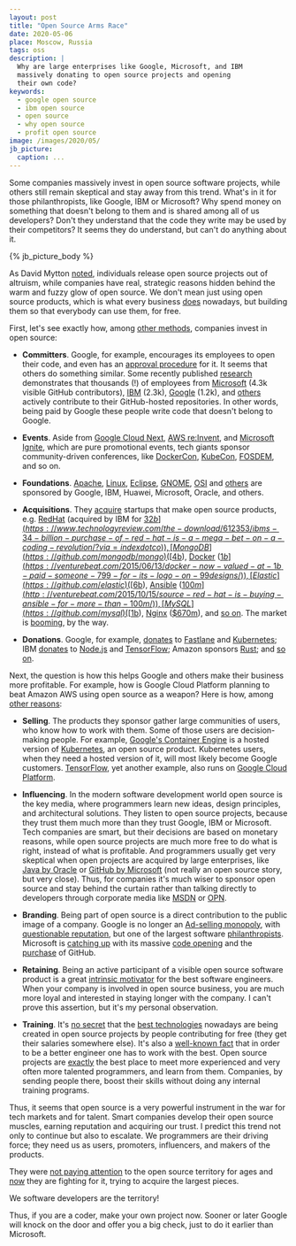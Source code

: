 ```yaml
---
layout: post
title: "Open Source Arms Race"
date: 2020-05-06
place: Moscow, Russia
tags: oss
description: |
  Why are large enterprises like Google, Microsoft, and IBM
  massively donating to open source projects and opening
  their own code?
keywords:
  - google open source
  - ibm open source
  - open source
  - why open source
  - profit open source
image: /images/2020/05/
jb_picture:
  caption: ...
---
```


Some companies massively invest in open source software projects,
while others still remain skeptical and stay away from this trend.
What's in it for those philanthropists, like Google, IBM or Microsoft?
Why spend money on something that doesn't belong to them and
is shared among all of us developers? Don't they understand that
the code they write may be used by their competitors? It seems they
do understand, but can't do anything about it.

<!--more-->

{% jb_picture_body %}

As David Mytton
[noted](https://www.infoworld.com/article/3028600/whats-the-real-reason-microsoft-and-google-are-releasing-open-source.html),
individuals release open source projects out of altruism,
while companies have real, strategic reasons hidden behind
the warm and fuzzy glow of open source. We don't mean just using
open source products, which is what every business
[does](https://thenewstack.io/survey-open-source-programs-are-a-best-practice-among-large-companies/)
nowadays, but building them so that everybody can use them, for free.

First, let's see exactly how,
among [other methods](https://opensource.com/article/19/4/ways-support-sustain-open-source),
companies invest in open source:

  * **Committers**.
    Google, for example, encourages its employees to
    open their code, and even has an
    [approval procedure](https://opensource.google/docs/releasing/approval/) for it.
    It seems that others do something similar.
    Some recently published [research](https://www.infoworld.com/article/3253948/who-really-contributes-to-open-source.html)
    demonstrates that thousands (!) of employees from
    [Microsoft](https://github.com/microsoft) (4.3k visible GitHub contributors),
    [IBM](https://github.com/IBM) (2.3k),
    [Google](https://github.com/google) (1.2k),
    and
    [others](https://www.zdnet.com/article/its-an-open-source-world-78-percent-of-companies-run-open-source-software/)
    actively contribute to their GitHub-hosted repositories.
    In other words, being paid by Google these people write
    code that doesn't belong to Google.

  * **Events**.
    Aside from
    [Google Cloud Next](https://cloud.withgoogle.com/next/sf/),
    [AWS re:Invent](https://reinvent.awsevents.com/), and
    [Microsoft Ignite](https://www.microsoft.com/en-us/ignite),
    which are pure promotional events, tech giants sponsor
    community-driven conferences, like
    [DockerCon](https://docker.events.cube365.net/docker/dockercon/),
    [KubeCon](https://events.linuxfoundation.org/kubecon-cloudnativecon-europe/),
    [FOSDEM](https://fosdem.org/2020/),
    and so on.

  * **Foundations**.
    [Apache](http://www.apache.org/foundation/thanks),
    [Linux](https://www.linuxfoundation.org/membership/members/),
    [Eclipse](https://www.eclipse.org/membership/exploreMembership.php#allmembers),
    [GNOME](https://www.gnome.org/foundation/),
    [OSI](https://opensource.org/sponsors)
    and [others](https://opensource.com/resources/organizations)
    are sponsored by Google, IBM, Huawei, Microsoft, Oracle, and others.

  * **Acquisitions**.
    They [acquire](https://techcrunch.com/2019/01/12/how-open-source-software-took-over-the-world/)
    startups that make open source products,
    e.g.
    [RedHat](https://github.com/RedHatOfficial)
      (acquired by IBM for [$32b](https://www.technologyreview.com/the-download/612353/ibms-34-billion-purchase-of-red-hat-is-a-mega-bet-on-a-coding-revolution/?via=indexdotco)),
    [MongoDB](https://github.com/mongodb/mongo)
      ([$4b](https://www.marketwatch.com/story/mongodb-shares-rally-above-already-elevated-ipo-price-2017-10-19)),
    [Docker](https://github.com/docker)
      ([$1b](https://venturebeat.com/2015/06/13/docker-now-valued-at-1b-paid-someone-799-for-its-logo-on-99designs/)),
    [Elastic](https://github.com/elastic)
      ([$6b](https://techcrunch.com/2018/10/05/search-company-elastic-pops-90-on-nyse-after-raising-252m-at-a-2-5b-market-cap-in-its-ipo/)),
    [Ansible](https://github.com/ansible/ansible)
      ([$100m](http://venturebeat.com/2015/10/15/source-red-hat-is-buying-ansible-for-more-than-100m/)),
    [MySQL](https://github.com/mysql)
      ([$1b](https://techcrunch.com/2008/01/16/sun-picks-up-mysql-for-1-billion-open-source-is-a-legitimate-business-model/)),
    [Nginx](https://github.com/nginx/nginx)
      ([$670m](https://techcrunch.com/2019/03/11/f5-acquires-nginx-for-670m-to-move-into-open-source-multi-cloud-services/)),
    and [so on](https://index.co/market/open-source/acquisitions).
    The market is [booming](https://a16z.com/2019/10/04/commercializing-open-source/), by the way.

  * **Donations**.
    Google, for example, [donates](https://opensource.google/docs/growing/funding/) to
      [Fastlane](https://github.com/fastlane/fastlane)
      and
      [Kubernetes](https://github.com/kubernetes/kubernetes);
    IBM [donates](https://www.ibm.com/opensource/) to
      [Node.js](https://xomino.com/2015/06/18/ibm-is-a-platinum-sponsor-of-the-new-node-js-foundation/)
      and
      [TensorFlow](https://conferences.oreilly.com/tensorflow/tf-ca-2019/public/schedule/detail/81284);
    Amazon sponsors
      [Rust](https://aws.amazon.com/blogs/opensource/aws-sponsorship-of-the-rust-project/);
    and [so on](https://github.com/ossfriendly/open-source-supporters).

Next, the question is how this helps Google and others make their
business more profitable. For example, how is Google Cloud Platform planning
to beat Amazon AWS using open source as a weapon? Here is how,
among [other reasons](https://simplabs.com/blog/2019/11/11/why-companies-invest-in-oss/):

  * **Selling**.
    The products they sponsor gather large communities of users,
    who know how to work with them. Some of those users are decision-making
    people. For example, [Google's Container Engine](https://cloud.google.com/kubernetes-engine/)
    is a hosted version of
    [Kubernetes](https://github.com/kubernetes/kubernetes), an open source product.
    Kubernetes users, when they need
    a hosted version of it, will most likely become Google customers.
    [TensorFlow](https://github.com/tensorflow/tensorflow),
    yet another example, also runs on [Google Cloud Platform](https://cloud.google.com/tensorflow-enterprise).

  * **Influencing**.
    In the modern software development world open source is the key media, where
    programmers learn new ideas, design principles, and architectural solutions.
    They listen to open source projects, because they trust them much more
    than they trust Google, IBM or Microsoft. Tech companies are smart, but their
    decisions are based on monetary reasons, while open source projects
    are much more free to do what is right, instead of what is profitable.
    And programmers usually get very skeptical when open projects are acquired
    by large enterprises, like
    [Java by Oracle](https://www.reddit.com/r/linux/comments/2e2c1o/what_do_we_hate_oracle_for/)
    or [GitHub by Microsoft](https://www.theverge.com/2018/6/18/17474284/microsoft-github-acquisition-developer-reaction)
    (not really an open source story, but very close).
    Thus, for companies it's much wiser to sponsor open source and stay behind the curtain
    rather than talking directly to developers through corporate media
    like [MSDN](https://docs.microsoft.com/en-us/) or [OPN](https://developer.oracle.com/).

  * **Branding**.
    Being part of open source is a direct contribution to the public
    image of a company. Google is no longer an
    [Ad-selling monopoly](https://www.theverge.com/2019/9/9/20857440/google-antitrust-investigation-attorneys-general-advertising-search),
    with [questionable reputation](https://www.androidauthority.com/googles-reputation-is-becoming-its-biggest-problem-1055381/),
    but one of the largest software [philanthropists](https://ssir.org/articles/entry/open_source_software_is_philanthropy).
    Microsoft is [catching up](https://www.businessinsider.de/international/microsoft-reputation-institute-soaring-research-2019-11/?r=US&IR=T)
    with its massive [code opening](https://www.techrepublic.com/article/whats-really-behind-microsofts-love-of-open-source/)
    and the [purchase](https://blogs.microsoft.com/blog/2018/10/26/microsoft-completes-github-acquisition/) of GitHub.

  * **Retaining**.
    Being an active participant of a visible open source software product
    is a great [intrinsic motivator](https://opensource.com/article/19/11/why-contribute-open-source-software)
    for the best software engineers.
    When your company is involved in open source business, you
    are much more loyal and interested in staying longer with the company.
    I can't prove this assertion, but it's my personal observation.

  * **Training**.
    It's [no secret](https://www.wired.com/insights/2013/11/open-source-a-platform-for-innovation/)
    that the [best technologies](https://www.techrepublic.com/article/the-best-open-source-innovations-of-the-last-decade/)
    nowadays are being created
    in open source projects by people contributing for free
    (they get their salaries somewhere else). It's also a
    [well-known fact](https://hackernoon.com/how-to-become-the-best-programmer-in-the-world-ef9f584c81fa)
    that in order to be a better engineer one has to work with the best.
    Open source projects are [exactly](https://www.techrepublic.com/article/10-tips-for-becoming-a-better-programmer/)
    the best place to meet more experienced and very often more talented programmers,
    and learn from them. Companies, by sending people there, boost
    their skills without doing any internal training programs.

Thus, it seems that open source is a very powerful instrument
in the war for tech markets and for talent. Smart companies develop their open source
muscles, earning reputation and acquiring our trust. I predict
this trend not only to continue but also to escalate. We programmers
are their driving force; they need us
as users, promoters, influencers, and makers of the products.

They were [not paying attention](https://hbswk.hbs.edu/item/microsoft-vs-open-source-who-will-win)
to the open source territory for ages
and [now](https://www.computerworld.com/article/3144063/open-source-has-won-and-microsoft-has-surrendered.html)
they are fighting for it, trying to acquire the largest pieces.

We software developers are the territory!

Thus, if you are a coder, make your own project now.
Sooner or later Google will knock on the door and offer
you a big check, just to do it earlier than Microsoft.
